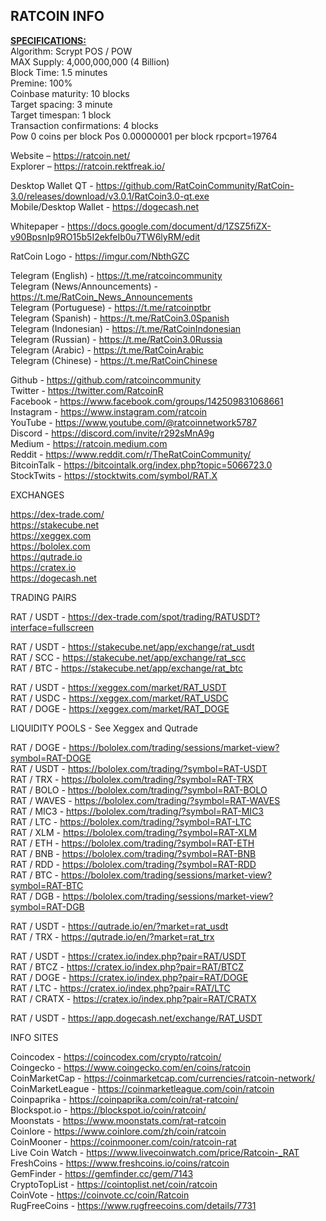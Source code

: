 RATCOIN INFO
--------------------------------------------------------------------------------------------------------------
<b><u>SPECIFICATIONS:</u></b><br>
Algorithm: Scrypt POS / POW<br>
MAX Supply: 4,000,000,000 (4 Billion)<br>
Block Time: 1.5 minutes<br>
Premine: 100% <br>
Coinbase maturity: 10 blocks<br>
Target spacing: 3 minute<br>
Target timespan: 1 block<br>
Transaction confirmations: 4 blocks<br>
Pow 0 coins per block
Pos 0.00000001 per block
rpcport=19764<br>

Website – https://ratcoin.net/<br>
Explorer – https://ratcoin.rektfreak.io/<br>

Desktop Wallet QT - https://github.com/RatCoinCommunity/RatCoin-3.0/releases/download/v3.0.1/RatCoin3.0-qt.exe<br>
Mobile/Desktop Wallet - https://dogecash.net

Whitepaper - https://docs.google.com/document/d/1ZSZ5fiZX-v90BpsnIp9RO15b5I2ekfeIb0u7TW6lyRM/edit<br>

RatCoin Logo - https://imgur.com/NbthGZC 

Telegram (English) - https://t.me/ratcoincommunity<br>
Telegram (News/Announcements) - https://t.me/RatCoin_News_Announcements<br>
Telegram (Portuguese) - https://t.me/ratcoinptbr<br>
Telegram (Spanish) - https://t.me/RatCoin3.0Spanish<br>
Telegram (Indonesian) - https://t.me/RatCoinIndonesian<br>
Telegram (Russian) - https://t.me/RatCoin3.0Russia<br>
Telegram (Arabic) - https://t.me/RatCoinArabic<br>
Telegram (Chinese) - https://t.me/RatCoinChinese

Github - https://github.com/ratcoincommunity<br>
Twitter - https://twitter.com/RatcoinR<br>
Facebook - https://www.facebook.com/groups/142509831068661<br>
Instagram - https://www.instagram.com/ratcoin <br>
YouTube - https://www.youtube.com/@ratcoinnetwork5787<br>
Discord - https://discord.com/invite/r292sMnA9g<br>
Medium - https://ratcoin.medium.com<br>
Reddit - https://www.reddit.com/r/TheRatCoinCommunity/<br>
BitcoinTalk - https://bitcointalk.org/index.php?topic=5066723.0<br>
StockTwits - https://stocktwits.com/symbol/RAT.X<br>

EXCHANGES<br>

https://dex-trade.com/<br>
https://stakecube.net<br>
https://xeggex.com<br>
https://bololex.com<br>
https://qutrade.io<br>
https://cratex.io<br>
https://dogecash.net<br>

TRADING PAIRS<br>

RAT / USDT - https://dex-trade.com/spot/trading/RATUSDT?interface=fullscreen<br>

RAT / USDT - https://stakecube.net/app/exchange/rat_usdt<br>
RAT / SCC - https://stakecube.net/app/exchange/rat_scc<br>
RAT / BTC - https://stakecube.net/app/exchange/rat_btc<br>

RAT / USDT - https://xeggex.com/market/RAT_USDT<br>
RAT / USDC - https://xeggex.com/market/RAT_USDC<br>
RAT / DOGE - https://xeggex.com/market/RAT_DOGE<br>

LIQUIDITY POOLS - See Xeggex and Qutrade<br>

RAT / DOGE - https://bololex.com/trading/sessions/market-view?symbol=RAT-DOGE<br>
RAT / USDT - https://bololex.com/trading/?symbol=RAT-USDT<br>
RAT / TRX - https://bololex.com/trading/?symbol=RAT-TRX<br>
RAT / BOLO - https://bololex.com/trading/?symbol=RAT-BOLO<br>
RAT / WAVES - https://bololex.com/trading/?symbol=RAT-WAVES<br>
RAT / MIC3 - https://bololex.com/trading/?symbol=RAT-MIC3<br>
RAT / LTC - https://bololex.com/trading/?symbol=RAT-LTC<br>
RAT / XLM - https://bololex.com/trading/?symbol=RAT-XLM<br>
RAT / ETH - https://bololex.com/trading/?symbol=RAT-ETH<br>
RAT / BNB - https://bololex.com/trading/?symbol=RAT-BNB<br>
RAT / RDD - https://bololex.com/trading/?symbol=RAT-RDD<br>
RAT / BTC - https://bololex.com/trading/sessions/market-view?symbol=RAT-BTC<br>
RAT / DGB - https://bololex.com/trading/sessions/market-view?symbol=RAT-DGB<br>

RAT / USDT - https://qutrade.io/en/?market=rat_usdt<br>
RAT / TRX -  https://qutrade.io/en/?market=rat_trx<br>

RAT / USDT - https://cratex.io/index.php?pair=RAT/USDT<br>
RAT / BTCZ - https://cratex.io/index.php?pair=RAT/BTCZ<br>
RAT / DOGE - https://cratex.io/index.php?pair=RAT/DOGE<br>
RAT / LTC  - https://cratex.io/index.php?pair=RAT/LTC<br>
RAT / CRATX - https://cratex.io/index.php?pair=RAT/CRATX<br>

RAT / USDT - https://app.dogecash.net/exchange/RAT_USDT

INFO SITES<br>

Coincodex - https://coincodex.com/crypto/ratcoin/<br>
Coingecko - https://www.coingecko.com/en/coins/ratcoin<br>
CoinMarketCap - https://coinmarketcap.com/currencies/ratcoin-network/<br>
CoinMarketLeague - https://coinmarketleague.com/coin/ratcoin<br>
Coinpaprika - https://coinpaprika.com/coin/rat-ratcoin/<br>
Blockspot.io - https://blockspot.io/coin/ratcoin/<br>
Moonstats - https://www.moonstats.com/rat-ratcoin<br>
Coinlore - https://www.coinlore.com/zh/coin/ratcoin<br>
CoinMooner - https://coinmooner.com/coin/ratcoin-rat<br>
Live Coin Watch - https://www.livecoinwatch.com/price/Ratcoin-_RAT<br>
FreshCoins - https://www.freshcoins.io/coins/ratcoin<br>
GemFinder - https://gemfinder.cc/gem/7143<br>
CryptoTopList - https://cointoplist.net/coin/ratcoin<br>
CoinVote - https://coinvote.cc/coin/Ratcoin<br>
RugFreeCoins - https://www.rugfreecoins.com/details/7731<br>














